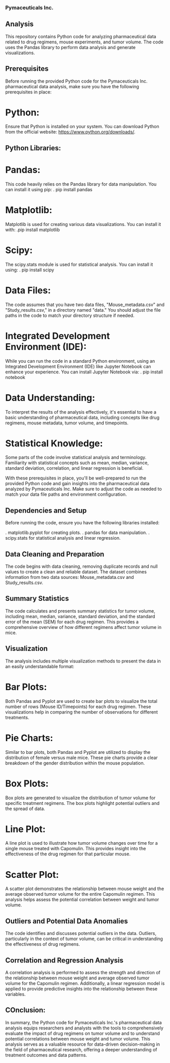 ### Pymaceuticals Inc.
## Analysis
 This repository contains Python code for analyzing pharmaceutical data related to drug regimens, mouse experiments, and tumor volume. The code uses the Pandas library to perform data analysis and generate visualizations.

## Prerequisites
 Before running the provided Python code for the Pymaceuticals Inc. pharmaceutical data analysis, make sure you have the following prerequisites in place:

 # Python:
 Ensure that Python is installed on your system. You can download Python from the official website: https://www.python.org/downloads/.


 ## Python Libraries:

 # Pandas:
  This code heavily relies on the Pandas library for data manipulation. You can install it using pip:
 . pip install pandas

 # Matplotlib:
  Matplotlib is used for creating various data visualizations. You can install it with:
  .pip install matplotlib
 # Scipy:
  The scipy.stats module is used for statistical analysis. You can install it using:
  . pip install scipy

 # Data Files:

  The code assumes that you have two data files, "Mouse_metadata.csv" and "Study_results.csv," in a directory named "data." You should adjust the file paths in the code to match your directory structure if needed.

 # Integrated Development Environment (IDE):
  While you can run the code in a standard Python environment, using an Integrated Development Environment (IDE) like Jupyter Notebook can enhance your experience. You can install Jupyter Notebook via:
  . pip install notebook

 # Data Understanding:
  To interpret the results of the analysis effectively, it's essential to have a basic understanding of pharmaceutical data, including concepts like drug regimens, mouse metadata, tumor volume, and timepoints.

 # Statistical Knowledge:
  Some parts of the code involve statistical analysis and terminology. Familiarity with statistical concepts such as mean, median, variance, standard deviation, correlation, and linear regression is beneficial.

 With these prerequisites in place, you'll be well-prepared to run the provided Python code and gain insights into the pharmaceutical data analyzed by Pymaceuticals Inc. Make sure to adjust the code as needed to match your data file paths and environment configuration.


## Dependencies and Setup
 Before running the code, ensure you have the following libraries installed:

 . matplotlib.pyplot for creating plots.
 . pandas for data manipulation.
 . scipy.stats for statistical analysis and linear regression.

## Data Cleaning and Preparation
 The code begins with data cleaning, removing duplicate records and null values to create a clean and reliable dataset. The dataset combines information from two data sources: Mouse_metadata.csv and Study_results.csv.

## Summary Statistics
 The code calculates and presents summary statistics for tumor volume, including mean, median, variance, standard deviation, and the standard error of the mean (SEM) for each drug regimen. This provides a comprehensive overview of how different regimens affect tumor volume in mice.

## Visualization
  The analysis includes multiple visualization methods to present the data in an easily understandable format:

 # Bar Plots:
  Both Pandas and Pyplot are used to create bar plots to visualize the total number of rows (Mouse ID/Timepoints) for each drug regimen. These visualizations help in comparing the number of observations for different treatments.

 # Pie Charts:
  Similar to bar plots, both Pandas and Pyplot are utilized to display the distribution of female versus male mice. These pie charts provide a clear breakdown of the gender distribution within the mouse population.

 # Box Plots:
  Box plots are generated to visualize the distribution of tumor volume for specific treatment regimens. The box plots highlight potential outliers and the spread of data.

 # Line Plot:
  A line plot is used to illustrate how tumor volume changes over time for a single mouse treated with Capomulin. This provides insight into the effectiveness of the drug regimen for that particular mouse.

 # Scatter Plot:
  A scatter plot demonstrates the relationship between mouse weight and the average observed tumor volume for the entire Capomulin regimen. This analysis helps assess the potential correlation between weight and tumor volume.

## Outliers and Potential Data Anomalies
 The code identifies and discusses potential outliers in the data. Outliers, particularly in the context of tumor volume, can be critical in understanding the effectiveness of drug regimens.

## Correlation and Regression Analysis
 A correlation analysis is performed to assess the strength and direction of the relationship between mouse weight and average observed tumor volume for the Capomulin regimen. Additionally, a linear regression model is applied to provide predictive insights into the relationship between these variables.

## COnclusion:
 In summary, the Python code for Pymaceuticals Inc.'s pharmaceutical data analysis equips researchers and analysts with the tools to comprehensively evaluate the impact of drug regimens on tumor volume and to understand potential correlations between mouse weight and tumor volume. This analysis serves as a valuable resource for data-driven decision-making in the field of pharmaceutical research, offering a deeper understanding of treatment outcomes and data patterns.